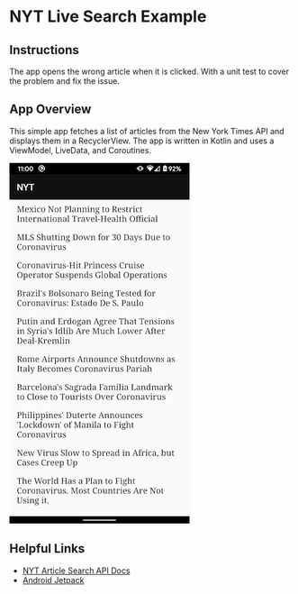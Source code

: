 # NYT Live Search Example
## Instructions
The app opens the wrong article when it is clicked. With a unit test to cover the problem and fix the
issue.

## App Overview
This simple app fetches a list of articles from the New York Times API and displays them in a
RecyclerView. The app is written in Kotlin and uses a ViewModel, LiveData, and Coroutines.

![Home Screen](docs/screens/home_screen.png)

## Helpful Links
* [NYT Article Search API Docs](https://developer.nytimes.com/docs/articlesearch-product/1/routes/articlesearch.json/get)
* [Android Jetpack](https://developer.android.com/jetpack)
